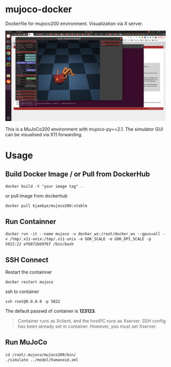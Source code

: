 # mujoco-docker
Dockerfile for mujoco200 environment. Visualization via X server.

![image](humanoid.png)

This is a MuJoCo200 environment with mujoco-py==2.1. The simulator GUI can be visualised via X11 forwarding.

# Usage
## Build Docker Image / or Pull from DockerHub
```
docker build -t "your image tag" .
```
or pull image from dockerhub
```
docker pull kjaebye/mujoco200:stable
```
## Run Containner
```
docker run -it --name mujoco -v docker_ws:/root/docker_ws --gpus=all -v /tmp/.x11-unix:/tmp/.x11-unix -e GDK_SCALE -e GDK_DPI_SCALE -p 5022:22 ef6872bb9f6f /bin/bash
```
## SSH Connect
Restart the containner
```
docker restart mujoco
```
ssh to container
```
ssh root@0.0.0.0 -p 5022
```
The default passwd of container is **123123**.
> Container runs as Xclient, and the hostPC runs as Xserver. SSH config has been already set in container. However, you must set Xserver.

## Run MuJoCo
```
cd /root/.mujoco/mujoco200/bin/
./simulate ../model/humanoid.xml
```

